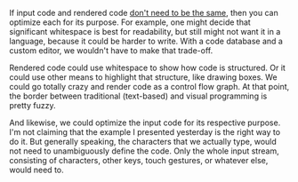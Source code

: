 If input code and rendered code [don't need to be the same](/daily/2025-01-04),
then you can optimize each for its purpose. For example, one might decide that
significant whitespace is best for readability, but still might not want it in a
language, because it could be harder to write. With a code database and a custom
editor, we wouldn't have to make that trade-off.

Rendered code could use whitespace to show how code is structured. Or it could
use other means to highlight that structure, like drawing boxes. We could go
totally crazy and render code as a control flow graph. At that point, the border
between traditional (text-based) and visual programming is pretty fuzzy.

And likewise, we could optimize the input code for its respective purpose. I'm
not claiming that the example I presented yesterday is the right way to do it.
But generally speaking, the characters that we actually type, would not need to
unambiguously define the code. Only the whole input stream, consisting of
characters, other keys, touch gestures, or whatever else, would need to.
